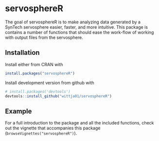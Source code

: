 
<!-- README.md is generated from README.Rmd. Please edit that file -->

# servosphereR

The goal of servosphereR is to make analyzing data generated by a
SynTech servosphere easier, faster, and more intuitive. This package is
contains a number of functions that should ease the work-flow of working
with output files from the servosphere.

## Installation

Install either from CRAN with

``` r
install.packages("servosphereR")
```

Install development version from github with

``` r
# install.packages('devtools')
devtools::install_github("wittja01/servosphereR")
```

## Example

For a full introduction to the package and all the included functions,
check out the vignette that accompanies this package
(`browseVignettes("servosphereR")`).
